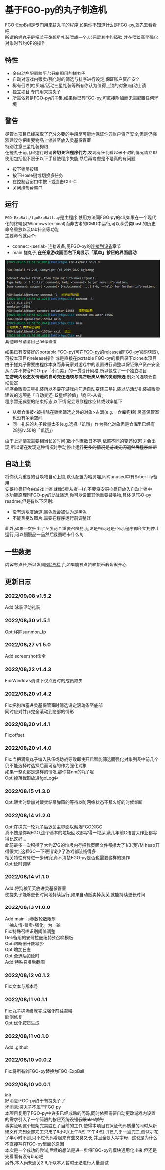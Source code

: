 # 基于FGO-py的丸子制造机

FGO-ExpBall是专门用来搓丸子的程序,如果你不知道什么是[FGO-py](https://github.com/hgjazhgj/FGO-py),就先去看看吧  
所谓的搓丸子是把若干张低星礼装喂成一个,以保留其中的经验,并在喂给高星强化对象时节约QP的操作  

## 特性

- 全自动免配置跨平台开箱即用的搓丸子
- 自动对游戏内贩卖/强化时的筛选与排序进行设定,保证账户资产安全
- 稀有召唤(哈贝喵/活动三星礼装等所有你认为值得上锁的对象)自动上锁
- 独立项目,专门用来搓丸子
- 所需依赖是FGO-py的子集,如果你已有FGO-py,可直接附加而无需配置任何环境

## 警告

尽管本项目已经采取了充分必要的手段尽可能地保证你的账户资产安全,但是仍强烈建议你把重要物品上锁甚至放入灵基保管室  
特别注意三星礼装狗粮  
在搓丸子前几轮运行时请**密切关注程序行为**,发现有任何看起来不对的情况请立即使用包括但不限于以下手段使程序失能,然后再考虑是不是真的有问题  

- 按下锁屏按钮
- 按下Home键或切换多任务
- 在控制台窗口中按下或连击Ctrl-C
- 关闭控制台窗口

## 运行

`FGO-ExpBall/fgoExpBall.py`是主程序,使用方法同FGO-py的cli,如果在一个现代化的终端(如WindowsTerminal)而非古老的CMD中运行,可以享受类bash的历史命令重放以及tab补全等功能  
主要命令就两个:  

- connect \<serial\>  连接设备,见FGO-py的[连接到设备](https://github.com/hgjazhgj/FGO-py#连接到设备-connect-your-device)章节
- main                搓丸子,**在任意游戏画面右下角显示「菜单」按钮的界面启动**

![example](doc/example.png)  
其他命令请请自己help查看  

如果已有安装好的portable FGO-py(可在[FGO-py的release](https://github.com/hgjazhgj/FGO-py/releases/tag/v2022.06.12)或[FGO-py官网](https://fgo-py.hgjazhgj.top/)获取),可按本项目的release操作,或是直接在portable FGO-py的根目录下clone本项目  
由于搓丸子需要由程序本身而非玩家对游戏中的设置进行调整以保证账户资产安全从而并不符合FGO-py「小而美」的一贯设计风格,所以做成了一个独立项目  
**在游戏内设定友情池的自动变还选项与商店贩卖从者的类别筛选**,别处的选项会自动设定  
程序会贩卖三星礼装所以不要在游戏内勾选自动变还三星礼装以防活动礼装被贩卖  
建议的选项是「自动变还-12星经验值」「商店-从者」  
程序暂无典型的结束标志,以下情况会导致程序空转或效率低下  

- 从者仓库被\<被排除在贩卖筛选之外的对象\>占满(e.g.一仓库狗粮),灵基保管室也没有多余空间
- 同一礼装的丸子数量太多(e.g.选择「饥饿」作为强化对象但是仓库里已经有28张lv.50的「饥饿」)

由于上述情况需要相当长的时间(数小时至数日不等,依照不同的变还设定)才会出现,所以请在发现这种情况时手动停止运行~~更多的情况是游戏先闪退然后程序熔断~~  

## 自动上锁

将你认为重要的召唤物自动上锁,默认配置为哈贝喵,同时unused中有Saber lily备用  
安哥拉曼纽会由游戏上锁,就像5星从者一样,不要将安哥拉曼纽放入自动上锁中  
本功能原理同FGO-py的助战筛选,你可以设置其他重要召唤物,具体见FGO-py readme,但是有以下区别:  

- 没有透明度通道,黑色就会被认为是黑色
- 不能热更改图片,需要在程序运行前调整好

此外,如果一次抽出了至少两个重要召唤物,无论是相同还是不同,程序都会立刻停止运行,可以慢慢品一品然后截图晒卡什么的  

## 一些数据

内容有点长,所以发到[B站专栏](https://www.bilibili.com/read/cv18100391)了,如果能有点赞和投币我会很开心  

## 更新日志

### 2022/09/08 v1.5.2

Add:泳装活动礼装  

### 2022/08/30 v1.5.1

Opt:移除summon_fp  

### 2022/08/27 v1.5.0

Add:screenshot命令  

### 2022/08/22 v1.4.3

Fix:Windows调试下仅点击时的成员缺失  

### 2022/08/20 v1.4.2

Fix:把狗粮塞进灵基保管室时筛选设定滚动条至底部  
同时应对并非完全滚动到底部的情形  

### 2022/08/20 v1.4.1

Fix:offset  

### 2022/08/20 v1.4.0

Fix:当把满级丸子编入队伍或助战导致即使开启智能筛选而强化对象列表中前几个仍不能选择时选择后面可选的作为强化对象  
如果一整页都是这样的情况,那你搓nm的丸子呢  
Opt:掉落截图放进fgoLog中  

### 2022/08/15 v1.3.0

Opt:贩卖时增加对贩卖结果弹窗的等待以防网络状态不那么好的时候熔断  

### 2022/08/14 v1.2.0

Opt:在搓完一轮丸子后返回主界面以触发FGO的GC  
真不愧是你啊FGO,连个基本的垃圾回收都写得一坨屎,我几年前C语言大作业都写得比这好...  
此前最多一次积攒了大约27G的垃圾内存把我页面文件都撑大了1/3(我VM heap开得很大),这样GC一下硬错误少了游戏都流畅得多  
相关特性有待进一步研究,尚不清楚FGO-py是否也需要这样的操作  
Opt:延时调整  

### 2022/08/14 v1.1.0

Add:将狗粮芙芙放进灵基保管室  
使搓丸子能够更长时间地持续运行,如果自动贩卖掉芙芙,就能持续更长时间  

### 2022/08/13 v1.0.0

Add:main -a参数轮数限制  
「抽友情-贩卖-强化」为一轮  
Fix:特殊召唤识别阈值调整  
Del:备用的安哥拉曼纽特殊召唤模板  
Opt:熔断器计数减少  
Opt:增加日志  
Opt:全选后加延时  
Add:特殊召唤后截图  

### 2022/08/12 v0.1.2

Fix:文本与版本号  

### 2022/08/11 v0.1.1

Fix:丸子搓满级就完成强化前往召唤  
脑测修复  
Opt:优化按钮生成  

### 2022/08/11 v0.1.0

Add:.github  

### 2022/08/10 v0.0.2

Fix:将所有的FGO-py替换为FGO-ExpBall  

### 2022/08/10 v0.0.1

init  
好消息:FGO-py终于有搓丸子了  
坏消息:搓丸子不属于FGO-py  
本项目复用了FGO-py中许多已经成熟的代码,同时依照需要自动更改游戏内设置的需求引入了一个简陋的按钮系统~~没错我跟alas学的~~  
事实证明这个框架完美胜任了当前的工作,使得本项目在保证代码质量的同时从新建文件夹到全部完工只用了8小时(上午8点-下午4点),并且几乎一遍完工,测试才花了半小时不到,只不过代码看起来有些又臭又长,并且全是大写字母...这也是为什么不直接写在FGO-py里面的原因  
本次是一个成功的尝试,后续的想法是进一步将FGO-py的模块通用化出来,但还是先看看有没有bug吧  
另外,本人尚未通关2.6,所以本人暂时无法进行大量测试  
